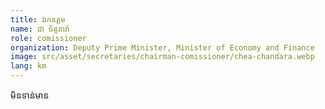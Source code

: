 ```yaml
---
title: ឯកឧត្តម
name: ជា ច័ន្ទតារ៉ា
role: comissioner
organization: Deputy Prime Minister, Minister of Economy and Finance
image: src/asset/secretaries/chairman-comissioner/chea-chandara.webp
lang: km
---
```


មិនទាន់មាន
